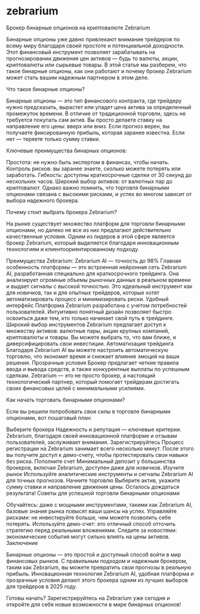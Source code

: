 # zebrarium
Брокер бинарные опционов на криптовалюте Zebrarium

Бинарные опционы уже давно привлекают внимание трейдеров по всему миру благодаря своей простоте и потенциальной доходности. Этот финансовый инструмент позволяет зарабатывать на прогнозировании движения цен активов — будь то валюты, акции, криптовалюты или сырьевые товары. В этой статье мы разберем, что такое бинарные опционы, как они работают и почему брокер Zebrarium может стать вашим надежным партнером в этом деле.

Что такое бинарные опционы?

Бинарные опционы — это тип финансового контракта, где трейдеру нужно предсказать, вырастет или упадет цена актива за определенный промежуток времени. В отличие от традиционной торговли, здесь не требуется покупать сам актив. Вы просто делаете ставку на направление его цены: вверх или вниз. Если прогноз верен, вы получаете фиксированную прибыль, которая заранее известна. Если нет — теряете только сумму ставки.

Ключевые преимущества бинарных опционов:

Простота: не нужно быть экспертом в финансах, чтобы начать.
Контроль рисков: вы заранее знаете, сколько можете потерять или заработать.
Гибкость: доступны краткосрочные сделки от 30 секунд до нескольких часов.
Широкий выбор активов: от валютных пар до криптовалют.
Однако важно помнить, что торговля бинарными опционами связана с высокими рисками, и успех во многом зависит от выбора надежного брокера.

Почему стоит выбрать брокера Zebrarium?

На рынке существует множество платформ для торговли бинарными опционами, но далеко не все из них предлагают действительно качественные условия. Одним из лидеров в этой сфере является брокер Zebrarium, который выделяется благодаря инновационным технологиям и клиентоориентированному подходу.

Преимущества Zebrarium:
Zebrarium AI — точность до 98%
Главная особенность платформы — это встроенная нейронная сеть Zebrarium AI, разработанная специально для краткосрочного трейдинга. Она анализирует огромные объемы рыночных данных в реальном времени и выдает сигналы с высокой точностью. Это идеальный инструмент как для новичков, так и для опытных трейдеров, которые хотят автоматизировать процесс и минимизировать риски.
Удобный интерфейс
Платформа Zebrarium разработана с учетом потребностей пользователей. Интуитивно понятный дизайн позволяет быстро освоиться даже тем, кто только начинает свой путь в трейдинге.
Широкий выбор инструментов
Zebrarium предлагает доступ к множеству активов: валютные пары, акции крупных компаний, криптовалюты и товары. Вы можете выбрать то, что вам ближе, и диверсифицировать свои инвестиции.
Автоматизация трейдинга
Благодаря Zebrarium AI вы можете настроить автоматическую торговлю, что экономит время и снижает влияние эмоций на ваши решения.
Прозрачные условия
Брокер предлагает четкие правила ввода и вывода средств, а также конкурентные выплаты по успешным сделкам.
Zebrarium — это не просто брокер, а настоящий технологический партнер, который помогает трейдерам достигать своих финансовых целей с минимальными усилиями.

Как начать торговать бинарными опционами?

Если вы решили попробовать свои силы в торговле бинарными опционами, вот пошаговый план:

Выберите брокера
Надежность и репутация — ключевые критерии. Zebrarium, благодаря своей инновационной платформе и отзывам пользователей, заслуживает внимания.
Зарегистрируйтесь
Процесс регистрации на Zebrarium занимает всего несколько минут. После этого вы получите доступ к демо-счету, чтобы протестировать свои навыки без риска.
Пополните счет
Минимальный депозит у большинства брокеров, включая Zebrarium, доступен даже для новичков.
Изучите рынок
Используйте аналитические инструменты и сигналы Zebrarium AI для точных прогнозов.
Начните торговлю
Выберите актив, укажите сумму ставки и направление движения цены. Осталось дождаться результата!
Советы для успешной торговли бинарными опционами

Обучайтесь: даже с мощными инструментами, такими как Zebrarium AI, базовые знания рынка повысят ваши шансы на успех.
Управляйте рисками: не инвестируйте больше, чем можете позволить себе потерять.
Используйте демо-счет: это отличный способ отточить стратегию перед реальными вложениями.
Следите за новостями: экономические события могут сильно влиять на цены активов.
Заключение

Бинарные опционы — это простой и доступный способ войти в мир финансовых рынков. С правильным подходом и надежным брокером, таким как Zebrarium, вы можете превратить свои прогнозы в реальную прибыль. Инновационная технология Zebrarium AI, удобная платформа и прозрачные условия делают этого брокера одним из лучших выборов для трейдеров в 2025 году.

Готовы начать? Зарегистрируйтесь на Zebrarium уже сегодня и откройте для себя новые возможности в мире бинарных опционов!
